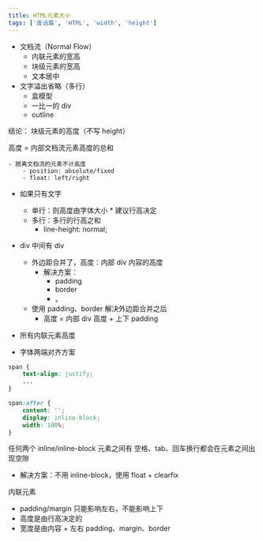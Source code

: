 ```yaml
---
title: HTML元素大小
tags: ['废话篇', 'HTML', 'width', 'height']
---
```


- 文档流（Normal Flow）
    - 内联元素的宽高
    - 块级元素的宽高
    - 文本居中
- 文字溢出省略（多行）
    - 盒模型
    - 一比一的 div
    - outline

结论：
块级元素的高度（不写 height）

高度 = 内部文档流元素高度的总和
    
    - 脱离文档流的元素不计高度
        - position: absolute/fixed
        - float: left/right

- 如果只有文字
    - 单行：则高度由字体大小 * 建议行高决定
    - 多行：多行的行高之和
        - line-height: normal;
- div 中间有 div
    - 外边距合并了，高度：内部 div 内容的高度
        - 解决方案：
            - padding
            - border
            - 。
    - 使用 padding、border 解决外边距合并之后
        - 高度 = 内部 div 高度 + 上下 padding
- 所有内联元素高度

- 字体两端对齐方案

```css
span {
    text-align: justify;
    ...
}

span:after {
    content: '';
    display: inline-block;
    width: 100%;
}
```

任何两个 inline/inline-block 元素之间有 空格、tab、回车换行都会在元素之间出现空隙

- 解决方案：不用 inline-block，使用 float + clearfix


内联元素

- padding/margin 只能影响左右，不能影响上下
- 高度是由行高决定的
- 宽度是由内容 + 左右 padding、margin、border
